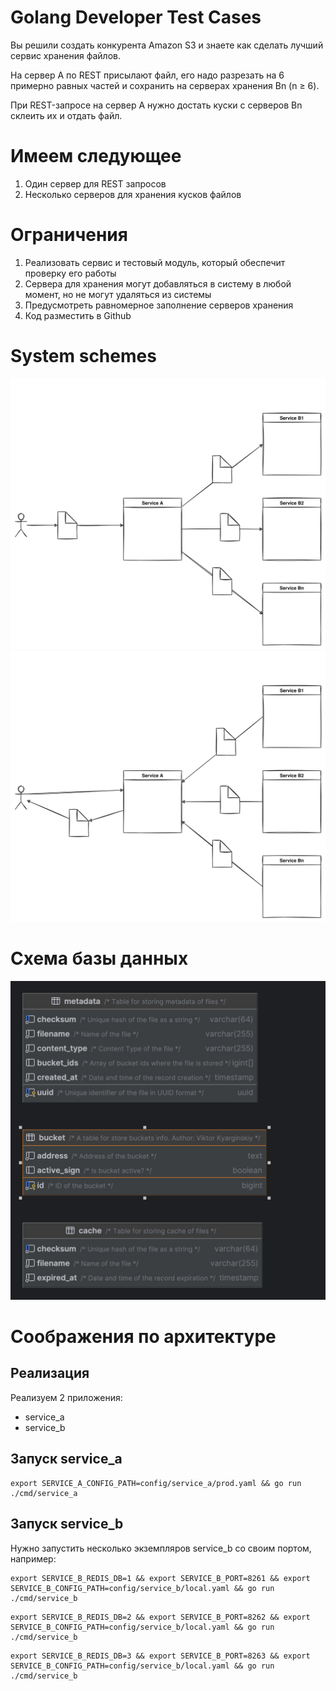 Golang Developer Test Cases
====

Вы решили создать конкурента Amazon S3 и знаете как сделать лучший сервис хранения файлов.

На сервер A по REST присылают файл, его надо разрезать на 6 примерно равных частей и сохранить на серверах хранения Bn (n ≥ 6).

При REST-запросе на сервер A нужно достать куски с серверов Bn склеить их и отдать файл.

# Имеем следующее
1. Один сервер для REST запросов
2. Несколько серверов для хранения кусков файлов

# Ограничения
1. Реализовать сервис и тестовый модуль, который обеспечит проверку его работы
2. Сервера для хранения могут добавляться в систему в любой момент, но не могут удаляться из системы
3. Предусмотреть равномерное заполнение серверов хранения
4. Код разместить в Github

# System schemes
![Put](./doc/New_Amason_S3_put.svg)
![Get](./doc/New_Amason_S3_get.svg)

# Схема базы данных

![Scheme DB](./doc/database_diagram.png)

# Соображения по архитектуре

## Реализация

Реализуем 2 приложения:
- service_a
- service_b

## Запуск service_a

```shell
export SERVICE_A_CONFIG_PATH=config/service_a/prod.yaml && go run ./cmd/service_a
```

## Запуск service_b

Нужно запустить несколько экземпляров service_b со своим портом, например:

```shell
export SERVICE_B_REDIS_DB=1 && export SERVICE_B_PORT=8261 && export SERVICE_B_CONFIG_PATH=config/service_b/local.yaml && go run ./cmd/service_b
```
```shell
export SERVICE_B_REDIS_DB=2 && export SERVICE_B_PORT=8262 && export SERVICE_B_CONFIG_PATH=config/service_b/local.yaml && go run ./cmd/service_b
```
```shell
export SERVICE_B_REDIS_DB=3 && export SERVICE_B_PORT=8263 && export SERVICE_B_CONFIG_PATH=config/service_b/local.yaml && go run ./cmd/service_b
```
